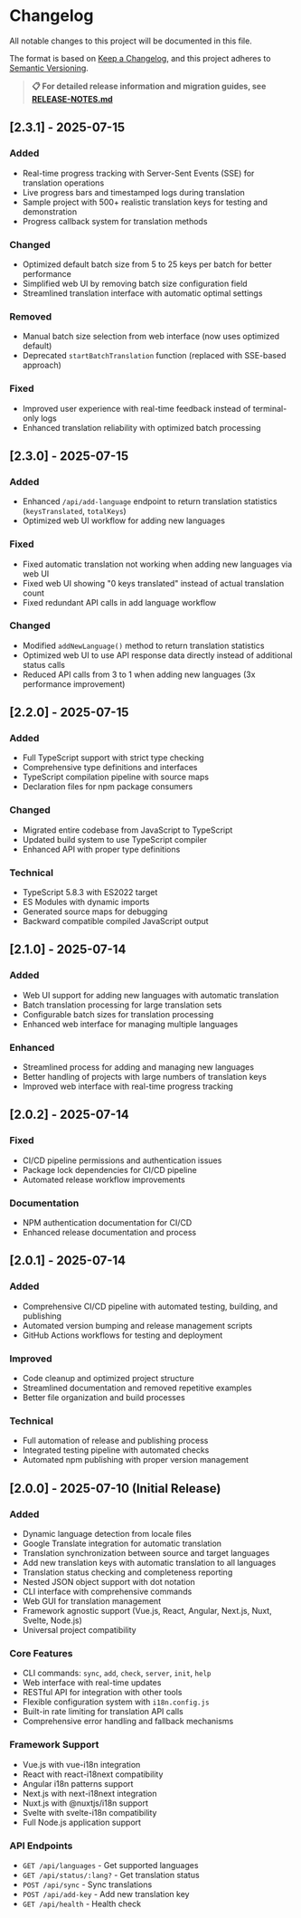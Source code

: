 # Changelog

All notable changes to this project will be documented in this file.

The format is based on [Keep a Changelog](https://keepachangelog.com/en/1.0.0/),
and this project adheres to [Semantic Versioning](https://semver.org/spec/v2.0.0.html).

> **📋 For detailed release information and migration guides, see [RELEASE-NOTES.md](RELEASE-NOTES.md)**

## [2.3.1] - 2025-07-15

### Added
- Real-time progress tracking with Server-Sent Events (SSE) for translation operations
- Live progress bars and timestamped logs during translation
- Sample project with 500+ realistic translation keys for testing and demonstration
- Progress callback system for translation methods

### Changed
- Optimized default batch size from 5 to 25 keys per batch for better performance
- Simplified web UI by removing batch size configuration field
- Streamlined translation interface with automatic optimal settings

### Removed
- Manual batch size selection from web interface (now uses optimized default)
- Deprecated `startBatchTranslation` function (replaced with SSE-based approach)

### Fixed
- Improved user experience with real-time feedback instead of terminal-only logs
- Enhanced translation reliability with optimized batch processing

## [2.3.0] - 2025-07-15

### Added
- Enhanced `/api/add-language` endpoint to return translation statistics (`keysTranslated`, `totalKeys`)
- Optimized web UI workflow for adding new languages

### Fixed
- Fixed automatic translation not working when adding new languages via web UI
- Fixed web UI showing "0 keys translated" instead of actual translation count
- Fixed redundant API calls in add language workflow

### Changed
- Modified `addNewLanguage()` method to return translation statistics
- Optimized web UI to use API response data directly instead of additional status calls
- Reduced API calls from 3 to 1 when adding new languages (3x performance improvement)

## [2.2.0] - 2025-07-15

### Added
- Full TypeScript support with strict type checking
- Comprehensive type definitions and interfaces
- TypeScript compilation pipeline with source maps
- Declaration files for npm package consumers

### Changed
- Migrated entire codebase from JavaScript to TypeScript
- Updated build system to use TypeScript compiler
- Enhanced API with proper type definitions

### Technical
- TypeScript 5.8.3 with ES2022 target
- ES Modules with dynamic imports
- Generated source maps for debugging
- Backward compatible compiled JavaScript output

## [2.1.0] - 2025-07-14

### Added
- Web UI support for adding new languages with automatic translation
- Batch translation processing for large translation sets
- Configurable batch sizes for translation processing
- Enhanced web interface for managing multiple languages

### Enhanced
- Streamlined process for adding and managing new languages
- Better handling of projects with large numbers of translation keys
- Improved web interface with real-time progress tracking

## [2.0.2] - 2025-07-14

### Fixed
- CI/CD pipeline permissions and authentication issues
- Package lock dependencies for CI/CD pipeline
- Automated release workflow improvements

### Documentation
- NPM authentication documentation for CI/CD
- Enhanced release documentation and process

## [2.0.1] - 2025-07-14

### Added
- Comprehensive CI/CD pipeline with automated testing, building, and publishing
- Automated version bumping and release management scripts
- GitHub Actions workflows for testing and deployment

### Improved
- Code cleanup and optimized project structure
- Streamlined documentation and removed repetitive examples
- Better file organization and build processes

### Technical
- Full automation of release and publishing process
- Integrated testing pipeline with automated checks
- Automated npm publishing with proper version management

## [2.0.0] - 2025-07-10 (Initial Release)

### Added
- Dynamic language detection from locale files
- Google Translate integration for automatic translation
- Translation synchronization between source and target languages
- Add new translation keys with automatic translation to all languages
- Translation status checking and completeness reporting
- Nested JSON object support with dot notation
- CLI interface with comprehensive commands
- Web GUI for translation management
- Framework agnostic support (Vue.js, React, Angular, Next.js, Nuxt, Svelte, Node.js)
- Universal project compatibility

### Core Features
- CLI commands: `sync`, `add`, `check`, `server`, `init`, `help`
- Web interface with real-time updates
- RESTful API for integration with other tools
- Flexible configuration system with `i18n.config.js`
- Built-in rate limiting for translation API calls
- Comprehensive error handling and fallback mechanisms

### Framework Support
- Vue.js with vue-i18n integration
- React with react-i18next compatibility
- Angular i18n patterns support
- Next.js with next-i18next integration
- Nuxt.js with @nuxtjs/i18n support
- Svelte with svelte-i18n compatibility
- Full Node.js application support

### API Endpoints
- `GET /api/languages` - Get supported languages
- `GET /api/status/:lang?` - Get translation status
- `POST /api/sync` - Sync translations
- `POST /api/add-key` - Add new translation key
- `GET /api/health` - Health check

